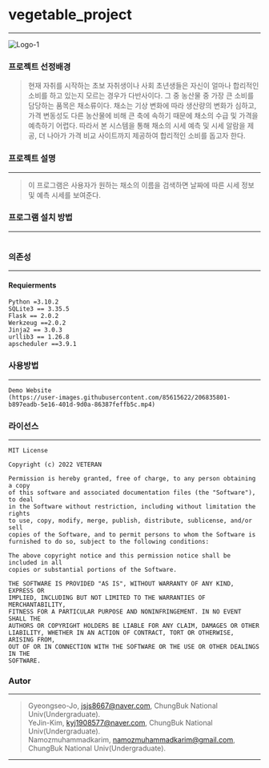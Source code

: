 # vegetable_project
-----------------------------------------------
![Logo-1](https://user-images.githubusercontent.com/95284588/206827594-05e25fd3-3771-4b07-9161-6801c51cc34e.png)
### 프로젝트 선정배경
> 현재 자취를 시작하는 초보 자취생이나 사회 초년생들은 자신이 얼마나 합리적인 소비를 하고 있는지 모르는 경우가 다반사이다. 그 중 농산물 중 가장 큰 소비를 담당하는 품목은 채소류이다. 채소는 기상 변화에 따라 생산량의 변화가 심하고, 가격 변동성도 다른 농산물에 비해 큰 축에 속하기 때문에 채소의 수급 및 가격을 예측하기 어렵다. 따라서 본 시스템을 통해 채소의 시세 예측 및 시세 알람을 제공, 더 나아가 가격 비교 사이트까지 제공하여 합리적인 소비를 돕고자 한다.

### 프로젝트 설명 
-----------------------------------------------
> 이 프로그램은 사용자가 원하는 채소의 이름을 검색하면 날짜에 따른 시세 정보 및 예측 시세를 보여준다. 

### 프로그램 설치 방법
-----------------------------------------------
```

```
### 의존성
------------------------------------------------
#### Requierments
```
Python =3.10.2
SQLite3 == 3.35.5
Flask == 2.0.2
Werkzeug ==2.0.2
Jinja2 == 3.0.3
urllib3 == 1.26.8
apscheduler ==3.9.1

```
### 사용방법
------------------------------------------------
```
Demo Website
(https://user-images.githubusercontent.com/85615622/206835801-b897eadb-5e16-401d-9d0a-86387feffb5c.mp4)

```
### 라이선스
------------------------------------------------
```
MIT License

Copyright (c) 2022 VETERAN

Permission is hereby granted, free of charge, to any person obtaining a copy
of this software and associated documentation files (the "Software"), to deal
in the Software without restriction, including without limitation the rights
to use, copy, modify, merge, publish, distribute, sublicense, and/or sell
copies of the Software, and to permit persons to whom the Software is
furnished to do so, subject to the following conditions:

The above copyright notice and this permission notice shall be included in all
copies or substantial portions of the Software.

THE SOFTWARE IS PROVIDED "AS IS", WITHOUT WARRANTY OF ANY KIND, EXPRESS OR
IMPLIED, INCLUDING BUT NOT LIMITED TO THE WARRANTIES OF MERCHANTABILITY,
FITNESS FOR A PARTICULAR PURPOSE AND NONINFRINGEMENT. IN NO EVENT SHALL THE
AUTHORS OR COPYRIGHT HOLDERS BE LIABLE FOR ANY CLAIM, DAMAGES OR OTHER
LIABILITY, WHETHER IN AN ACTION OF CONTRACT, TORT OR OTHERWISE, ARISING FROM,
OUT OF OR IN CONNECTION WITH THE SOFTWARE OR THE USE OR OTHER DEALINGS IN THE
SOFTWARE.
```
### Autor
------------------------------------------------
> Gyeongseo-Jo, jsjs8667@naver.com, ChungBuk National Univ(Undergraduate).<br>
YeJin-Kim, kyj1908577@naver.com, ChungBuk National Univ(Undergraduate).<br>
Namozmuhammadkarim, namozmuhammadkarim@gmail.com, ChungBuk National Univ(Undergraduate).
-----------------------------------------------

